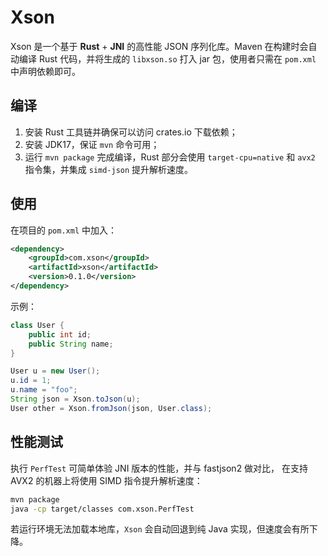 # Xson
Xson 是一个基于 **Rust** + **JNI** 的高性能 JSON 序列化库。Maven 在构建时会自动编译 Rust 代码，并将生成的 `libxson.so` 打入 jar 包，使用者只需在 `pom.xml` 中声明依赖即可。

## 编译
1. 安装 Rust 工具链并确保可以访问 crates.io 下载依赖；
2. 安装 JDK17，保证 `mvn` 命令可用；
3. 运行 `mvn package` 完成编译，Rust 部分会使用 `target-cpu=native` 和 `avx2` 指令集，并集成 `simd-json` 提升解析速度。

## 使用
在项目的 `pom.xml` 中加入：
```xml
<dependency>
    <groupId>com.xson</groupId>
    <artifactId>xson</artifactId>
    <version>0.1.0</version>
</dependency>
```
示例：
```java
class User {
    public int id;
    public String name;
}

User u = new User();
u.id = 1;
u.name = "foo";
String json = Xson.toJson(u);
User other = Xson.fromJson(json, User.class);
```

## 性能测试
执行 `PerfTest` 可简单体验 JNI 版本的性能，并与 fastjson2 做对比，
在支持 AVX2 的机器上将使用 SIMD 指令提升解析速度：
```bash
mvn package
java -cp target/classes com.xson.PerfTest
```

若运行环境无法加载本地库，`Xson` 会自动回退到纯 Java 实现，但速度会有所下降。

